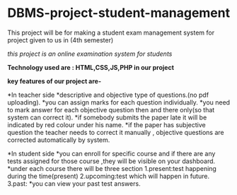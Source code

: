 # DBMS-project-student-management

This project will be for making a student exam management system for project given to us in (4th semester)

*this project is an online examination system for students*

__Technology used are : HTML,CSS,JS,PHP in our project__

__key features of our project are-__

*In teacher side
*descriptive and objective type of questions.(no pdf uploading).
*you can assign marks for each question  individually.
*you need to mark answer for each objective question then and there only(so that system can correct it).
*if somebody submits the paper late it will be indicated by red colour under his name.
*if the paper has subjective question the teacher needs to correct it manually , objective questions are corrected automatically by system.



*In student side
*you can enroll for specific course and if there are any tests assigned for those course ,they will be visible on your dashboard.
*under each course there will be three section
1.present:test happening during the time(present)
2.upcoming:test which will happen in future.
3.past:
*you can view your past test answers.





